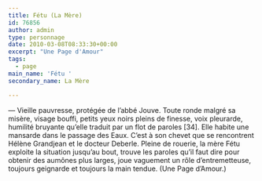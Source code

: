 ```yaml
---
title: Fétu (La Mère)
id: 76856
author: admin
type: personnage
date: 2010-03-08T08:33:30+00:00
excerpt: "Une Page d'Amour"
tags:
  - page
main_name: 'Fétu '
secondary_name: La Mère

---
```

— Vieille pauvresse, protégée de l&rsquo;abbé Jouve. Toute ronde malgré sa misère, visage bouffi, petits yeux noirs pleins de finesse, voix pleurarde, humilité bruyante qu&rsquo;elle traduit par un flot de paroles [34]. Elle habite une mansarde dans le passage des Eaux. C&rsquo;est à son chevet que se rencontrent Hélène Grandjean et le docteur Deberle. Pleine de rouerie, la mère Fétu exploite la situation jusqu&rsquo;au bout, trouve les paroles qu&rsquo;il faut dire pour obtenir des aumônes plus larges, joue vaguement un rôle d&rsquo;entremetteuse, toujours geignarde et toujours la main tendue. (Une Page d&rsquo;Amour.)